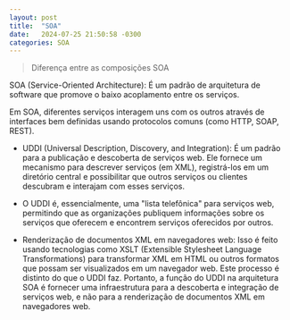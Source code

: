 ```yaml
---
layout: post
title:  "SOA"
date:   2024-07-25 21:50:58 -0300
categories: SOA
---
```


> Diferença entre as composições SOA


SOA (Service-Oriented Architecture): É um padrão de arquitetura de software que promove o baixo acoplamento entre os serviços. 

Em SOA, diferentes serviços interagem uns com os outros através de interfaces bem definidas usando protocolos comuns (como HTTP, SOAP, REST). 

- UDDI (Universal Description, Discovery, and Integration): É um padrão para a publicação e descoberta de serviços web. Ele fornece um mecanismo para descrever serviços (em XML), registrá-los em um diretório central e possibilitar que outros serviços ou clientes descubram e interajam com esses serviços. 

- O UDDI é, essencialmente, uma "lista telefônica" para serviços web, permitindo que as organizações publiquem informações sobre os serviços que oferecem e encontrem serviços oferecidos por outros. 

- Renderização de documentos XML em navegadores web: Isso é feito usando tecnologias como XSLT (Extensible Stylesheet Language Transformations) para transformar XML em HTML ou outros formatos que possam ser visualizados em um navegador web. Este processo é distinto do que o UDDI faz. Portanto, a função do UDDI na arquitetura SOA é fornecer uma infraestrutura para a descoberta e integração de serviços web, e não para a renderização de documentos XML em navegadores web.